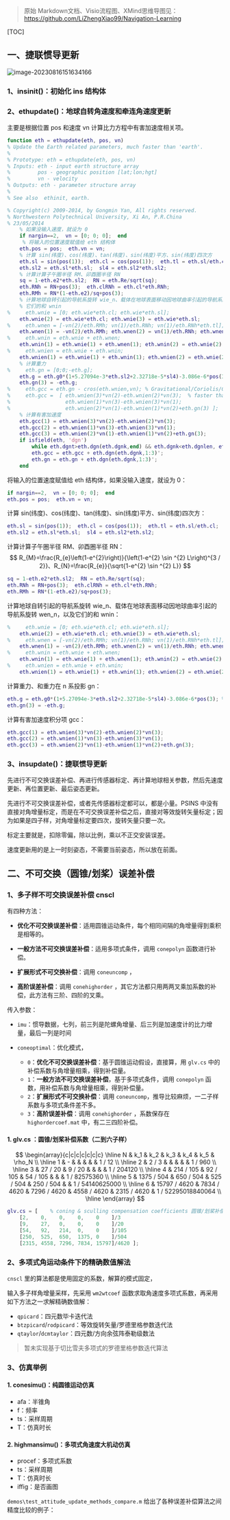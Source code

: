 > 原始 Markdown文档、Visio流程图、XMind思维导图见：https://github.com/LiZhengXiao99/Navigation-Learning

[TOC]

## 一、捷联惯导更新

![image-20230816151634166](https://pic-bed-1316053657.cos.ap-nanjing.myqcloud.com/img/image-20230816151634166.png)

### 1、insinit()：初始化 ins 结构体





### 2、ethupdate()：地球自转角速度和牵连角速度更新

主要是根据位置 pos 和速度 vn 计算比力方程中有害加速度相关项。

```matlab
function eth = ethupdate(eth, pos, vn)
% Update the Earth related parameters, much faster than 'earth'.
%
% Prototype: eth = ethupdate(eth, pos, vn)
% Inputs: eth - input earth structure array
%         pos - geographic position [lat;lon;hgt]
%         vn - velocity
% Outputs: eth - parameter structure array
%
% See also  ethinit, earth.

% Copyright(c) 2009-2014, by Gongmin Yan, All rights reserved.
% Northwestern Polytechnical University, Xi An, P.R.China
% 23/05/2014
    % 如果没输入速度，就设为 0
    if nargin==2,  vn = [0; 0; 0];  end  
     % 将输入的位置速度赋值给 eth 结构体
    eth.pos = pos;  eth.vn = vn;   
    % 计算 sin(纬度)、cos(纬度)、tan(纬度)、sin(纬度)平方、sin(纬度)四次方
    eth.sl = sin(pos(1));  eth.cl = cos(pos(1));  eth.tl = eth.sl/eth.cl;   
    eth.sl2 = eth.sl*eth.sl;  sl4 = eth.sl2*eth.sl2;
    % 计算计算子午圈半径 RM、卯酉圈半径 RN
    sq = 1-eth.e2*eth.sl2;  RN = eth.Re/sqrt(sq); 
    eth.RNh = RN+pos(3);  eth.clRNh = eth.cl*eth.RNh;
    eth.RMh = RN*(1-eth.e2)/sq+pos(3);
    % 计算地球自转引起的导航系旋转 wie_n、载体在地球表面移动因地球曲率引起的导航系旋转 wen_n
    % 它们的和 wnin
%     eth.wnie = [0; eth.wie*eth.cl; eth.wie*eth.sl];
    eth.wnie(2) = eth.wie*eth.cl; eth.wnie(3) = eth.wie*eth.sl;
%     eth.wnen = [-vn(2)/eth.RMh; vn(1)/eth.RNh; vn(1)/eth.RNh*eth.tl];
    eth.wnen(1) = -vn(2)/eth.RMh; eth.wnen(2) = vn(1)/eth.RNh; eth.wnen(3) = eth.wnen(2)*eth.tl;
%     eth.wnin = eth.wnie + eth.wnen;
    eth.wnin(1) = eth.wnie(1) + eth.wnen(1); eth.wnin(2) = eth.wnie(2) + eth.wnen(2); eth.wnin(3) = eth.wnie(3) + eth.wnen(3); 
%     eth.wnien = eth.wnie + eth.wnin;
    eth.wnien(1) = eth.wnie(1) + eth.wnin(1); eth.wnien(2) = eth.wnie(2) + eth.wnin(2); eth.wnien(3) = eth.wnie(3) + eth.wnin(3);
    % 计算重力
%     eth.gn = [0;0;-eth.g];
    eth.g = eth.g0*(1+5.27094e-3*eth.sl2+2.32718e-5*sl4)-3.086e-6*pos(3); % grs80
    eth.gn(3) = -eth.g;
%     eth.gcc = eth.gn - cros(eth.wnien,vn); % Gravitational/Coriolis/Centripetal acceleration
%     eth.gcc =  [ eth.wnien(3)*vn(2)-eth.wnien(2)*vn(3);  % faster than previous line
%                  eth.wnien(1)*vn(3)-eth.wnien(3)*vn(1);
%                  eth.wnien(2)*vn(1)-eth.wnien(1)*vn(2)+eth.gn(3) ];
    % 计算有害加速度
    eth.gcc(1) = eth.wnien(3)*vn(2)-eth.wnien(2)*vn(3);
    eth.gcc(2) = eth.wnien(1)*vn(3)-eth.wnien(3)*vn(1);
    eth.gcc(3) = eth.wnien(2)*vn(1)-eth.wnien(1)*vn(2)+eth.gn(3);
    if isfield(eth, 'dgn')
        while eth.dgnt>eth.dgn(eth.dgnk,end) && eth.dgnk<eth.dgnlen, eth.dgnk=eth.dgnk+1; end
        eth.gcc = eth.gcc + eth.dgn(eth.dgnk,1:3)';
        eth.gn = eth.gn + eth.dgn(eth.dgnk,1:3)';
    end
```



将输入的位置速度赋值给 eth 结构体，如果没输入速度，就设为 0：

```matlab
if nargin==2,  vn = [0; 0; 0];  end
eth.pos = pos;  eth.vn = vn; 
```

计算 sin(纬度)、cos(纬度)、tan(纬度)、sin(纬度)平方、sin(纬度)四次方：

```matlab
eth.sl = sin(pos(1));  eth.cl = cos(pos(1));  eth.tl = eth.sl/eth.cl;   
eth.sl2 = eth.sl*eth.sl;  sl4 = eth.sl2*eth.sl2;
```

计算计算子午圈半径 RM、卯酉圈半径 RN：
$$
R_{M}=\frac{R_{e}\left(1-e^{2}\right)}{\left(1-e^{2} \sin ^{2} L\right)^{3 / 2}}、R_{N}=\frac{R_{e}}{\sqrt{1-e^{2} \sin ^{2} L}}
$$

```matlab
sq = 1-eth.e2*eth.sl2;  RN = eth.Re/sqrt(sq); 
eth.RNh = RN+pos(3);  eth.clRNh = eth.cl*eth.RNh;
eth.RMh = RN*(1-eth.e2)/sq+pos(3); 
```

计算地球自转引起的导航系旋转 wie_n、载体在地球表面移动因地球曲率引起的导航系旋转 wen_n，以及它们的和 wnin：



```matlab
%     eth.wnie = [0; eth.wie*eth.cl; eth.wie*eth.sl];
    eth.wnie(2) = eth.wie*eth.cl; eth.wnie(3) = eth.wie*eth.sl;
%     eth.wnen = [-vn(2)/eth.RMh; vn(1)/eth.RNh; vn(1)/eth.RNh*eth.tl];
    eth.wnen(1) = -vn(2)/eth.RMh; eth.wnen(2) = vn(1)/eth.RNh; eth.wnen(3) = eth.wnen(2)*eth.tl;
%     eth.wnin = eth.wnie + eth.wnen;
    eth.wnin(1) = eth.wnie(1) + eth.wnen(1); eth.wnin(2) = eth.wnie(2) + eth.wnen(2); eth.wnin(3) = eth.wnie(3) + eth.wnen(3); 
%     eth.wnien = eth.wnie + eth.wnin;
    eth.wnien(1) = eth.wnie(1) + eth.wnin(1); eth.wnien(2) = eth.wnie(2) + eth.wnin(2); eth.wnien(3) = eth.wnie(3) + eth.wnin(3);
```

计算重力、和重力在 n 系投影 gn：



```matlab
eth.g = eth.g0*(1+5.27094e-3*eth.sl2+2.32718e-5*sl4)-3.086e-6*pos(3); % grs80
eth.gn(3) = -eth.g;
```

计算有害加速度积分项 gcc：



```matlab
eth.gcc(1) = eth.wnien(3)*vn(2)-eth.wnien(2)*vn(3);
eth.gcc(2) = eth.wnien(1)*vn(3)-eth.wnien(3)*vn(1);
eth.gcc(3) = eth.wnien(2)*vn(1)-eth.wnien(1)*vn(2)+eth.gn(3);
```





### 3、insupdate()：捷联惯导更新

先进行不可交换误差补偿、再进行传感器标定、再计算地球相关参数，然后先速度更新、再位置更新、最后姿态更新。

先进行不可交换误差补偿，或者先传感器标定都可以，都是小量。PSINS 中没有直接对角增量标定，而是在不可交换误差补偿之后，直接对等效旋转矢量标定；因为如果是四子样，对角增量标定要四次，旋转矢量只要一次。

标定主要就是，扣除零偏，除以比例，乘以不正交安装误差。



速度更新用的是上一时刻姿态，不需要当前姿态，所以放在前面。



## 二、不可交换（圆锥/划桨）误差补偿

### 1、多子样不可交换误差补偿 cnscl

有四种方法：

* **优化不可交换误差补偿**：适用圆锥运动条件，每个相同间隔的角增量得到乘积是相等的。

* **一般方法不可交换误差补偿**：适用多项式条件，调用 `conepolyn` 函数进行补偿。
* **扩展形式不可交换补偿**：调用 `coneuncomp` ，
* **高阶误差补偿**：调用 `conehighorder` ，其它方法都只用两两叉乘加系数的补偿，此方法有三阶、四阶的叉乘。



传入参数：

* `imu`：惯导数据，七列，前三列是陀螺角增量、后三列是加速度计的比力增量，最后一列是时间

* `coneoptimal`：优化模式，

  * `0`：**优化不可交换误差补偿**：基于圆锥运动假设，直接算，用 `glv.cs` 中的补偿系数与角增量相乘，得到补偿量。
  * `1`：**一般方法不可交换误差补偿**，基于多项式条件，调用 `conepolyn` 函数，用补偿系数与角增量相乘，得到补偿量。
  * `2`：**扩展形式不可交换补偿**：调用 `coneuncomp`，推导比较麻烦，一二子样系数与多项式条件差不多。
  * `3`：**高阶误差补偿**：调用 `conehighorder` ，系数保存在 `highordercoef.mat` 中，有二三四阶补偿。

  

  





#### 1. glv.cs ：圆锥/划桨补偿系数（二到六子样）

$$
\begin{array}{c|c|c|c|c|c|c}
\hline N & k_1 & k_2 & k_3 & k_4 & k_5 & \rho_N \\
\hline 1 & - & & & & & 1 / 12 \\
\hline 2 & 2 / 3 & & & & & 1 / 960 \\
\hline 3 & 27 / 20 & 9 / 20 & & & & 1 / 204120 \\
\hline 4 & 214 / 105 & 92 / 105 & 54 / 105 & & & 1 / 82575360 \\
\hline 5 & 1375 / 504 & 650 / 504 & 525 / 504 & 250 / 504 & & 1 / 54140625000 \\
\hline 6 & 15797 / 4620 & 7834 / 4620 & 7296 / 4620 & 4558 / 4620 & 2315 / 4620 & 1 / 52295018840064 \\
\hline
\end{array}
$$

```matlab
glv.cs = [    % coning & sculling compensation coefficients 圆锥/划桨补偿系数
    [2,    0,    0,    0,    0    ]/3
    [9,    27,   0,    0,    0    ]/20
    [54,   92,   214,  0,    0    ]/105
    [250,  525,  650,  1375, 0    ]/504 
    [2315, 4558, 7296, 7834, 15797]/4620 ];
```




### 2、多项式角运动条件下的精确数值解法

`cnscl` 里的算法都是使用固定的系数，解算的模式固定，

输入多子样角增量采样，先采用 `wm2wtcoef` 函数求取角速度多项式系数，再采用如下方法之一求解精确数值解：

* `qpicard`：四元数毕卡迭代法
* `btzpicard`/`rodpicard`：等效旋转矢量/罗德里格参数迭代法
* `qtaylor`/`dcmtaylor`：四元数/方向余弦阵泰勒级数法

> 暂未实现基于切比雪夫多项式的罗德里格参数迭代算法







### 3、仿真举例

#### 1.  conesimu()：纯圆锥运动仿真

*  afa：半锥角
* f：频率
* ts：采样周期
* T：仿真时长



#### 2. highmansimu()：多项式角速度大机动仿真

* procef：多项式系数
* ts：采样周期
* T：仿真时长
* iffig：是否画图



`demos\test_attitude_update_methods_compare.m` 给出了各种误差补偿算法之间精度比较的例子：











